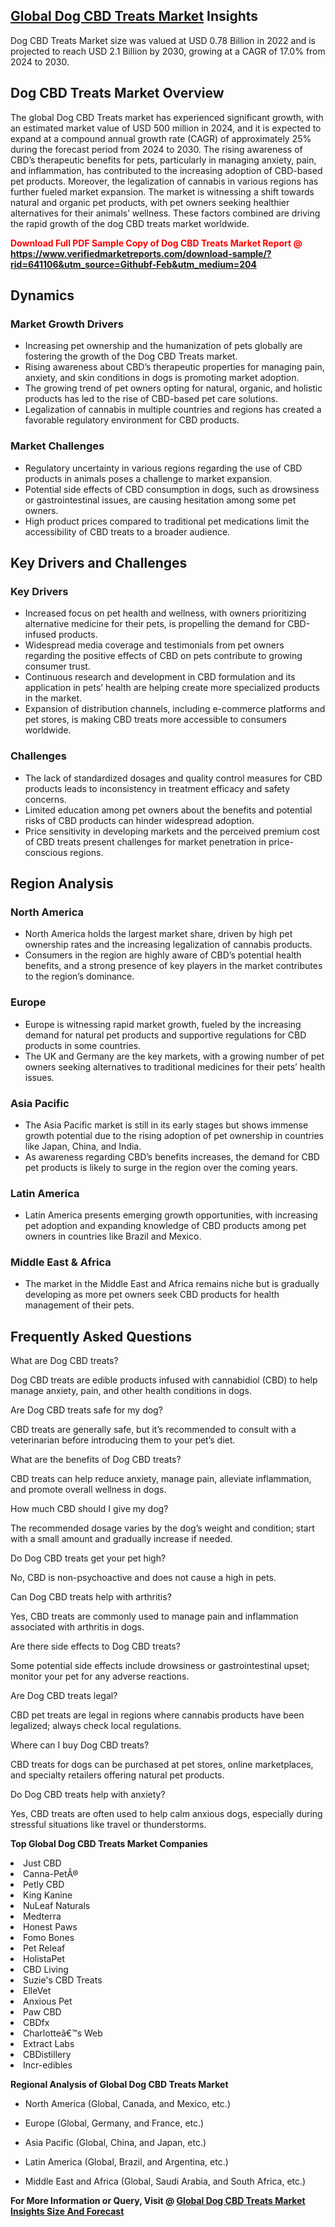 <h2><a href="https://www.verifiedmarketreports.com/download-sample/?rid=641106&amp;utm_source=Githubf&amp;utm_medium=204" target="_blank">Global Dog CBD Treats Market</a> Insights</h2><p>Dog CBD Treats Market size was valued at USD 0.78 Billion in 2022 and is projected to reach USD 2.1 Billion by 2030, growing at a CAGR of 17.0% from 2024 to 2030.</p><p> <h2>Dog CBD Treats Market Overview</h2> <p>The global Dog CBD Treats market has experienced significant growth, with an estimated market value of USD 500 million in 2024, and it is expected to expand at a compound annual growth rate (CAGR) of approximately 25% during the forecast period from 2024 to 2030. The rising awareness of CBD’s therapeutic benefits for pets, particularly in managing anxiety, pain, and inflammation, has contributed to the increasing adoption of CBD-based pet products. Moreover, the legalization of cannabis in various regions has further fueled market expansion. The market is witnessing a shift towards natural and organic pet products, with pet owners seeking healthier alternatives for their animals’ wellness. These factors combined are driving the rapid growth of the dog CBD treats market worldwide.</p> <p><strong><p><span class=""><span style="color: #ff0000;"><strong>Download Full PDF Sample Copy of Dog CBD Treats Market Report</strong> @ </span><a href="https://www.verifiedmarketreports.com/download-sample/?rid=641106&amp;utm_source=Githubf-Feb&amp;utm_medium=204" target="_blank">https://www.verifiedmarketreports.com/download-sample/?rid=641106&amp;utm_source=Githubf-Feb&amp;utm_medium=204</a></span></p></strong></p> <h2>Dynamics</h2> <h3>Market Growth Drivers</h3> <ul> <li>Increasing pet ownership and the humanization of pets globally are fostering the growth of the Dog CBD Treats market.</li> <li>Rising awareness about CBD’s therapeutic properties for managing pain, anxiety, and skin conditions in dogs is promoting market adoption.</li> <li>The growing trend of pet owners opting for natural, organic, and holistic products has led to the rise of CBD-based pet care solutions.</li> <li>Legalization of cannabis in multiple countries and regions has created a favorable regulatory environment for CBD products.</li> </ul> <h3>Market Challenges</h3> <ul> <li>Regulatory uncertainty in various regions regarding the use of CBD products in animals poses a challenge to market expansion.</li> <li>Potential side effects of CBD consumption in dogs, such as drowsiness or gastrointestinal issues, are causing hesitation among some pet owners.</li> <li>High product prices compared to traditional pet medications limit the accessibility of CBD treats to a broader audience.</li> </ul> <h2>Key Drivers and Challenges</h2> <h3>Key Drivers</h3> <ul> <li>Increased focus on pet health and wellness, with owners prioritizing alternative medicine for their pets, is propelling the demand for CBD-infused products.</li> <li>Widespread media coverage and testimonials from pet owners regarding the positive effects of CBD on pets contribute to growing consumer trust.</li> <li>Continuous research and development in CBD formulation and its application in pets’ health are helping create more specialized products in the market.</li> <li>Expansion of distribution channels, including e-commerce platforms and pet stores, is making CBD treats more accessible to consumers worldwide.</li> </ul> <h3>Challenges</h3> <ul> <li>The lack of standardized dosages and quality control measures for CBD products leads to inconsistency in treatment efficacy and safety concerns.</li> <li>Limited education among pet owners about the benefits and potential risks of CBD products can hinder widespread adoption.</li> <li>Price sensitivity in developing markets and the perceived premium cost of CBD treats present challenges for market penetration in price-conscious regions.</li> </ul> <h2>Region Analysis</h2> <h3>North America</h3> <ul> <li>North America holds the largest market share, driven by high pet ownership rates and the increasing legalization of cannabis products.</li> <li>Consumers in the region are highly aware of CBD’s potential health benefits, and a strong presence of key players in the market contributes to the region’s dominance.</li> </ul> <h3>Europe</h3> <ul> <li>Europe is witnessing rapid market growth, fueled by the increasing demand for natural pet products and supportive regulations for CBD products in some countries.</li> <li>The UK and Germany are the key markets, with a growing number of pet owners seeking alternatives to traditional medicines for their pets’ health issues.</li> </ul> <h3>Asia Pacific</h3> <ul> <li>The Asia Pacific market is still in its early stages but shows immense growth potential due to the rising adoption of pet ownership in countries like Japan, China, and India.</li> <li>As awareness regarding CBD’s benefits increases, the demand for CBD pet products is likely to surge in the region over the coming years.</li> </ul> <h3>Latin America</h3> <ul> <li>Latin America presents emerging growth opportunities, with increasing pet adoption and expanding knowledge of CBD products among pet owners in countries like Brazil and Mexico.</li> </ul> <h3>Middle East & Africa</h3> <ul> <li>The market in the Middle East and Africa remains niche but is gradually developing as more pet owners seek CBD products for health management of their pets.</li> </ul> <h2>Frequently Asked Questions</h2> <p>What are Dog CBD treats?</p> <p>Dog CBD treats are edible products infused with cannabidiol (CBD) to help manage anxiety, pain, and other health conditions in dogs.</p> <p>Are Dog CBD treats safe for my dog?</p> <p>CBD treats are generally safe, but it’s recommended to consult with a veterinarian before introducing them to your pet’s diet.</p> <p>What are the benefits of Dog CBD treats?</p> <p>CBD treats can help reduce anxiety, manage pain, alleviate inflammation, and promote overall wellness in dogs.</p> <p>How much CBD should I give my dog?</p> <p>The recommended dosage varies by the dog’s weight and condition; start with a small amount and gradually increase if needed.</p> <p>Do Dog CBD treats get your pet high?</p> <p>No, CBD is non-psychoactive and does not cause a high in pets.</p> <p>Can Dog CBD treats help with arthritis?</p> <p>Yes, CBD treats are commonly used to manage pain and inflammation associated with arthritis in dogs.</p> <p>Are there side effects to Dog CBD treats?</p> <p>Some potential side effects include drowsiness or gastrointestinal upset; monitor your pet for any adverse reactions.</p> <p>Are Dog CBD treats legal?</p> <p>CBD pet treats are legal in regions where cannabis products have been legalized; always check local regulations.</p> <p>Where can I buy Dog CBD treats?</p> <p>CBD treats for dogs can be purchased at pet stores, online marketplaces, and specialty retailers offering natural pet products.</p> <p>Do Dog CBD treats help with anxiety?</p> <p>Yes, CBD treats are often used to help calm anxious dogs, especially during stressful situations like travel or thunderstorms.</p> </p><p><strong>Top Global Dog CBD Treats Market Companies</strong></p><div data-test-id=""><p><li>Just CBD</li><li> Canna-PetÂ®</li><li> Petly CBD</li><li> King Kanine</li><li> NuLeaf Naturals</li><li> Medterra</li><li> Honest Paws</li><li> Fomo Bones</li><li> Pet Releaf</li><li> HolistaPet</li><li> CBD Living</li><li> Suzie's CBD Treats</li><li> ElleVet</li><li> Anxious Pet</li><li> Paw CBD</li><li> CBDfx</li><li> Charlotteâ€™s Web</li><li> Extract Labs</li><li> CBDistillery</li><li> Incr-edibles</li></p><div><strong>Regional Analysis of&nbsp;Global Dog CBD Treats Market</strong></div><ul><li dir="ltr"><p dir="ltr">North America&nbsp;(Global, Canada, and Mexico, etc.)</p></li><li dir="ltr"><p dir="ltr">Europe (Global, Germany, and France, etc.)</p></li><li dir="ltr"><p dir="ltr">Asia Pacific&nbsp;(Global, China, and Japan, etc.)</p></li><li dir="ltr"><p dir="ltr">Latin America&nbsp;(Global, Brazil, and Argentina, etc.)</p></li><li dir="ltr">Middle East and Africa&nbsp;(Global, Saudi Arabia, and South Africa, etc.)</li></ul><p><strong>For More Information or Query, Visit @&nbsp;</strong><strong><a href="https://www.verifiedmarketreports.com/product/dog-cbd-treats-market/?utm_source=Githubf&amp;utm_medium=204" target="_blank">Global Dog CBD Treats Market Insights Size And Forecast</a></strong></p></div>
